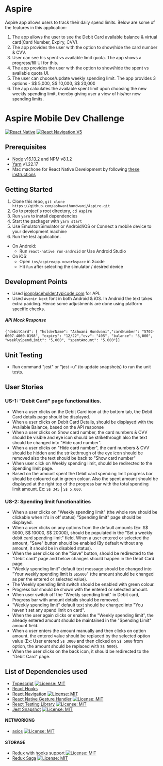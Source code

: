 # Aspire

Aspire app allows users to track their daily spend limits. Below are some of the features in this application:
1. The app allows the user to see the Debit Card available balance & virtual card(Card Number, Expiry, CVV).
2. The app provides the user with the option to show/hide the card number & CVV.
3. User can see his spent vs available limit quota. The app shows a progress/fill UI for this.
4. The app provides the user with the option to show/hide the spent vs available quota UI.
5. The user can choose/update weekly spending limit. The app provides 3 options - S$ 5,000, S$ 10,000, S$ 20,000
6. The app calculates the available spent limit upon choosing the new weekly spending limit, thereby giving user a view of his/her new spending limits.

# Aspire Mobile Dev Challenge

[![React Native](https://img.shields.io/badge/React%20Native-v0.67.2-green.svg)](https://facebook.github.io/react-native/) [![React Navigation V5](https://img.shields.io/badge/React%20Navigation-v6.0-blue.svg)](https://reactnavigation.org/)

## Prerequisites

- [Node](https://nodejs.org) v16.13.2 and NPM v8.1.2
- [Yarn](https://yarnpkg.com/) v1.22.17
- Mac machone for React Native Development by following
  [these instructions](https://facebook.github.io/react-native/docs/getting-started.html)

## Getting Started

1. Clone this repo,
   `git clone https://github.com/ashwanihundwani/Aspire.git`
2. Go to project's root directory, `cd Aspire`
3. Run `yarn` to install dependencies
4. Start the packager with `yarn start`
5. Use Emulator/Simulator or Android/iOS or Connect a mobile device to your development machine
6. Run the test application.

- On Android:
  - Run `react-native run-android` or Use Android Studio
- On iOS:
  - Open `ios/aspireapp.xcworkspace` in Xcode
  - Hit `Run` after selecting the simulator / desired device

## Development Points

- Used [jsonplaceholder.typicode.com](https://my-json-server.typicode.com/ashwanihundwani/mockJSONServer/debitCard) for API.
- Used `Avenir Next` font in both Android & iOS. In Android the text takes extra padding. Hence some adjustments are done using platform specific checks.

##### API Mock Response

`{"debitCard": { "holderName": "Ashwani Hundwani","cardNumber": "5702-6007-4060-0198", "expiry": "12/22","cvv": "405", "balance": "3,000", "weeklySpendLimit": "5,000", "spentAmount": "5,000"}}`

## Unit Testing
- Run command "jest" or "jest -u" (to update snapshots) to run the unit tests.

## User Stories

### US-1: "Debit Card" page functionalities.

- When a user clicks on the Debit Card icon at the bottom tab, the Debit Card details page should be displayed.
- When a user clicks on Debit Card Details, should be displayed with the Available Balance, based on the API response
- When a user clicks on Show card number, the card numbers & CVV should be visible and eye icon should be strikethrough also the text should be changed into "Hide card number".
- When a user clicks on "Hide card number", the card numbers & CVV should be hidden and the strikethrough of the eye icon should be removed also the text should be back to "Show card number"
- When user click on Weekly spending limit, should be redirected to the Spending limit page.
- Based on the amount spent the Debit card spending limit progress bar should be coloured out in green colour. Also the spent amount should be displayed at the right top of the progress bar with the total spending limit amount. Ex: `S$ 345` | `S$ 5,000`.

### US-2: Spending limit functionalities

- When a user clicks on "Weekly spending limit" (the whole row should be clickable when it's in off status) "Spending limit" page should be displayed.
- When a user clicks on any options from the default amounts (Ex: S$ 5000, S$ 10000, S$ 20000), should be populated in the "Set a weekly debit card spending limit" field.
  When a user entered or selected the amount, "Save" button should be enabled (By default without any amount, it should be in disabled status).
- When the user clicks on the "Save" button, should be redirected to the "Debit card" page and below changes should happen in the Debit Card page.
- "Weekly spending limit" default text message should be changed into "Your weekly spending limit is `S$5000`" (the amount should be changed as per the entered or selected value).
- The Weekly spending limit switch should be enabled with green colour.
- Progress bar should be shown with the entered or selected amount.
- When user switch off the "Weekly spending limit" in Debit card,
  Progress bar with amount details should be removed.
- "Weekly spending limit" default text should be changed into "You haven't set any spend limit on card".
- When the user again clicks or enables the "Weekly spending limit", the already entered amount should be maintained in the "Spending Limit" amount field.
- When a user enters the amount manually and then clicks on option amount, the entered value should be replaced by the selected option value (Ex: User entered `S$ 3000` and then clicked on `S$ 5000` from option, the amount should be replaced with `S$ 5000`).
- When the user clicks on the back icon, it should be redirected to the "Debit Card" page.

## List of Dependencies used

- [Typescript](https://www.typescriptlang.org/) [![License: MIT](https://img.shields.io/badge/License-MIT-yellow.svg)](https://opensource.org/licenses/MIT)
- [React Hooks](https://reactjs.org/docs/hooks-intro.html)
- [React Navigation](https://reactnavigation.org/) [![License: MIT](https://img.shields.io/badge/License-MIT-yellow.svg)](https://opensource.org/licenses/MIT)
- [React Native Gesture Handler](https://github.com/kmagiera/react-native-gesture-handler) [![License: MIT](https://img.shields.io/badge/License-MIT-yellow.svg)](https://opensource.org/licenses/MIT)
- [React Testing Library](https://github.com/testing-library/react-testing-library) [![License: MIT](https://img.shields.io/badge/License-MIT-yellow.svg)](https://opensource.org/licenses/MIT)
- [Jest Snapshot](https://jestjs.io/docs/snapshot-testing) [![License: MIT](https://img.shields.io/badge/License-MIT-yellow.svg)](https://opensource.org/licenses/MIT)

#### NETWORKING

- [axios](https://github.com/axios/axios) [![License: MIT](https://img.shields.io/badge/License-MIT-yellow.svg)](https://opensource.org/licenses/MIT)

#### STORAGE

- [Redux](http://redux.js.org/) with [hooks](https://react-redux.js.org/api/hooks) support [![License: MIT](https://img.shields.io/badge/License-MIT-yellow.svg)](https://opensource.org/licenses/MIT)
- [Redux Saga](https://redux-saga.js.org/) [![License: MIT](https://img.shields.io/badge/License-MIT-yellow.svg)](https://opensource.org/licenses/MIT)
